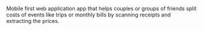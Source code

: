 Mobile first web application app that helps couples or groups of friends split costs of events like trips or monthly bills by scanning receipts and extracting the prices. 

